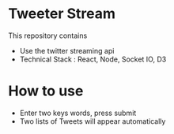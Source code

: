 

#  Tweeter Stream

This repository contains


* Use the twitter streaming api
* Technical Stack : React, Node, Socket IO, D3

#  How to use

* Enter two keys words, press submit
* Two lists of Tweets will appear automatically
